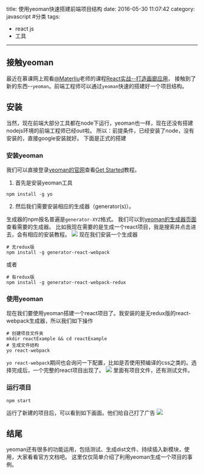 title: 使用yeoman快速搭建前端项目结构
date: 2016-05-30 11:07:42
category: javascript #分类
tags:
- react js
- 工具
---
## 接触yeoman
最近在慕课网上观看[@Materliu](http://www.imooc.com/u/102030/courses?sort=publish)老师的课程[React实战--打造画廊应用](http://www.imooc.com/learn/507)，
接触到了新的东西--`yeoman`。前端工程师可以通过`yeoman`快速的搭建好一个项目结构。

## 安装
当然，现在前端大部分工具都在node下运行，yeoman也一样，现在还没有搭建nodejs环境的前端工程师已经out啦。
所以：前提条件，已经安装了node，没有安装的，直接google安装就好。
下面是正式的搭建

### 安装yeoman
我们可以直接登录[yeoman的官网](http://yeoman.io/)查看[Get Started](http://yeoman.io/learning/)教程。
1. 首先是安装yeoman工具
```
npm install -g yo
```
2. 然后我们需要安装相应的生成器（generator(s)）。

生成器的npm报名普遍是`generator-XYZ`格式。
我们可以到[yeoman的生成器页面](http://yeoman.io/generators/)查看需要的生成器。
比如我现在需要的是生成一个react项目，我是搜索并点击进去，会有相应的安装教程。
![](http://i4.buimg.com/78db63dcbf230428.png)
现在我们安装一个生成器
```
# 无redux版
npm install -g generator-react-webpack
```
或者
```
# 有redux版
npm install -g generator-react-webpack-redux
```

### 使用yeoman
现在我们要使用yeoman搭建一个react项目了。我安装的是无redux版的react-webpack生成器，所以我们如下操作
```
# 创建项目文件夹
mkdir reactExample && cd reactExample
# 生成文件结构
yo react-webpack
```
`yo react-webpack`期间也会询问一下配置，比如是否使用预编译的css之类的。选择完成后，一个完整的react项目出现了。
![](http://i2.buimg.com/fd010043b4267034.png)
里面有项目文件，还有测试文件。

### 运行项目
```
npm start
```
运行了新建的项目后，可以看到如下画面。他们给自己打了广告
![](http://i2.buimg.com/4a0e30c883121375.png)

## 结尾
yeoman还有很多的功能运用，包括测试、生成dist文件、持续插入新模块，使用，大家看看官方文档吧。
这里仅仅简单介绍了利用yeoman生成一个项目的事例。
